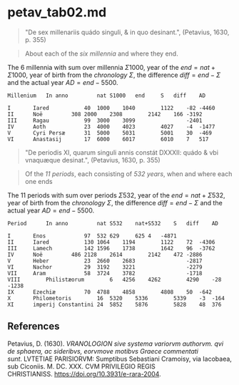 # petav_tab02.md
>"De sex millenariis quádo singuli, & in quo desinant.", (Petavius, 1630, p. 355)

>About each of the *six millennia* and where they end.

The 6 millennia with sum over millennia $\Sigma1000$, year of the $end=nat+\Sigma1000$, year of birth from the *chronology* $\Sigma$, the difference $diff=end-\Sigma$ and the actual year $AD=end-5500$.
~~~					
Millenium	In anno			nat	S1000	end		S	diff	AD

I		Iared			40	1000	1040		1122	-82	-4460
II		Noë			308	2000	2308		2142	166	-3192
III		Ragau			99	3000	3099				-2401
IV		Aoth			23	4000	4023		4027	-4	-1477
V		Cyri Persæ		31	5000	5031		5001	30	-469
VI		Anastasij		17	6000	6017		6010	7	517
~~~

>"De periodis XI, quarum singuli annis constát DXXXII: quádo & vbi vnaquæque desinat.", (Petavius, 1630, p. 355)

>Of the *11 periods*, each consisting of *532 years*, when and where each one ends

The 11 periods with sum over periods $\Sigma532$, year of the $end=nat+\Sigma532$, year of birth from the *chronology* $\Sigma$, the difference $diff=end-\Sigma$ and the actual year $AD=end-5500$.
~~~				
Period		In anno			nat	S532	nat+S532	S	diff	AD

I		Enos			97	532	629		625	4	-4871
II		Iared			130	1064	1194		1122	72	-4306
III		Lamech			142	1596	1738		1642	96	-3762
IV		Noë			486	2128	2614		2142	472	-2886
V		Heber			23	2660	2683				-2817
VI		Nachor			29	3192	3221				-2279
VII		Aram			58	3724	3782				-1718
VIII		Philistæorum		6	4256	4262		4290	-28	-1238
IX		Ezechiæ			70	4788	4858		4808	50	-642
X		Philometoris		16	5320	5336		5339	-3	-164
XI		imperij Constantini	24	5852	5876		5828	48	376
~~~

## References

Petavius, D. (1630). *VRANOLOGION sive systema variorvm authorvm. qvi de sphaera, ac sideribvs, eorvmove motibvs Graece commentati sunt*. LVTETIAE PARISIORVM: Sumptibus Sebastiani Cramoisy, via Iacobaea, sub Ciconiis. M. DC. XXX. CVM PRIVILEGIO REGIS CHRISTIANISS. https://doi.org/10.3931/e-rara-2004.


